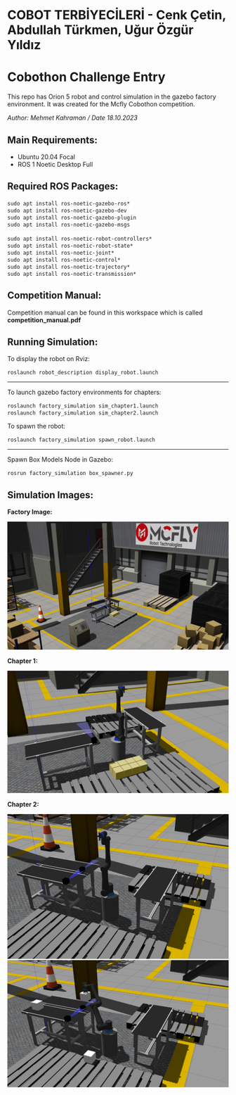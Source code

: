 # COBOT TERBİYECİLERİ - Cenk Çetin, Abdullah Türkmen, Uğur Özgür Yıldız
# Cobothon Challenge Entry

This repo has Orion 5 robot and control simulation in the gazebo factory environment. It was created for the Mcfly Cobothon competition.

*Author: Mehmet Kahraman / Date 18.10.2023*

Main Requirements:
--
- Ubuntu 20.04 Focal
- ROS 1 Noetic Desktop Full

Required ROS Packages:
--
```
sudo apt install ros-noetic-gazebo-ros*
sudo apt install ros-noetic-gazebo-dev
sudo apt install ros-noetic-gazebo-plugin
sudo apt install ros-noetic-gazebo-msgs

sudo apt install ros-noetic-robot-controllers*
sudo apt install ros-noetic-robot-state*
sudo apt install ros-noetic-joint*
sudo apt install ros-noetic-control*
sudo apt install ros-noetic-trajectory*
sudo apt install ros-noetic-transmission*
```

Competition Manual:
--
Competition manual can be found in this workspace which is called **competition_manual.pdf**

Running Simulation:
--

To display the robot on Rviz:
```
roslaunch robot_description display_robot.launch
```

----

To launch gazebo factory environments for chapters:
```
roslaunch factory_simulation sim_chapter1.launch
roslaunch factory_simulation sim_chapter2.launch
```

To spawn the robot:
```
roslaunch factory_simulation spawn_robot.launch
```

----

Spawn Box Models Node in Gazebo:
```
rosrun factory_simulation box_spawner.py
```

Simulation Images:
--
**Factory Image:**

![](images/factory_sim.png)

**Chapter 1:**

![](images/factory_robot_ch1.png)

**Chapter 2:**

![](images/pallet_new_ch2.png)
![](images/pallet2_new_ch2.png)
